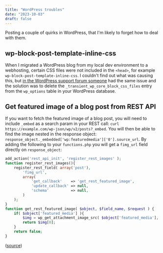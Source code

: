 ```yaml
---
title: "WordPress troubles"
date: "2023-10-03"
draft: false
---
```


Posting a couple of quirks in WordPress, that I'm likely to forget how to deal with them.

## wp-block-post-template-inline-css

When I migrated a WordPress blog from my local dev environment to a webhosting, certain CSS files were not included in the `<head>`, for example `wp-block-post-template-inline-css`. I couldn't find out what was causing this, but [in the WordPress support forum someone](https://WordPress.org/support/topic/WordPress-block-styles-not-loading-in-frontend/) had the same issue and the solution was to delete the `_transient_wp_core_block_css_files` entry from the `wp_options` table in your WordPress database.

## Get featured image of a blog post from REST API

If you want to fetch the featured image of a blog post, you will need to include `_embed` as a search param in your REST call: `curl https://example.com/wp-json/wp/v2/posts?_embed`. You will then be able to find the image nested in the response object: `response_object._embedded['wp:featuredmedia']['0'].source_url`. By adding the following to your `functions.php` you will get a `fimg_url` field directly on `response_object`:

```php
add_action('rest_api_init', 'register_rest_images' );
function register_rest_images(){
    register_rest_field( array('post'),
        'fimg_url',
        array(
            'get_callback'    => 'get_rest_featured_image',
            'update_callback' => null,
            'schema'          => null,
        )
    );
}
function get_rest_featured_image( $object, $field_name, $request ) {
    if( $object['featured_media'] ){
        $img = wp_get_attachment_image_src( $object['featured_media'], 'app-thumb' );
        return $img[0];
    }
    return false;
}
```

([source](https://dalenguyen.medium.com/how-to-get-featured-image-from-wordpress-rest-api-5e023b9896c6))
